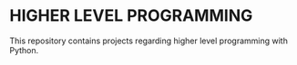# HIGHER LEVEL PROGRAMMING

This repository contains projects regarding higher level programming with Python.
